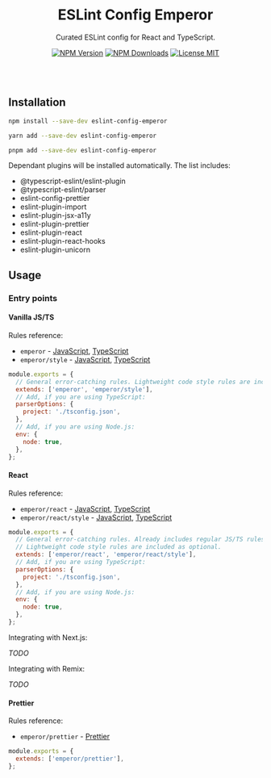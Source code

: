 <h1 align="center">ESLint Config Emperor</h1>

<p align="center">Curated ESLint config for React and TypeScript.</p>

<p align="center">
  <a href="https://www.npmjs.com/package/eslint-config-emperor"><img src="https://img.shields.io/npm/v/eslint-config-emperor.svg?style=flat" alt="NPM Version" /></a>
  <a href="https://www.npmjs.com/package/eslint-config-emperor"><img src="https://img.shields.io/npm/dm/eslint-config-emperor.svg?style=flat" alt="NPM Downloads" /></a>
  <a href="https://github.com/KubaJastrz/eslint-config-emperor/blob/main/LICENSE"><img src="https://img.shields.io/badge/license-MIT-success?style=flat" alt="License MIT" /></a>
</p>

<br />
<br />

## Installation

```sh
npm install --save-dev eslint-config-emperor
```

```sh
yarn add --save-dev eslint-config-emperor
```

```sh
pnpm add --save-dev eslint-config-emperor
```

Dependant plugins will be installed automatically. The list includes:

- @typescript-eslint/eslint-plugin
- @typescript-eslint/parser
- eslint-config-prettier
- eslint-plugin-import
- eslint-plugin-jsx-a11y
- eslint-plugin-prettier
- eslint-plugin-react
- eslint-plugin-react-hooks
- eslint-plugin-unicorn

## Usage

### Entry points

#### Vanilla JS/TS

Rules reference:

- `emperor` - [JavaScript](docs/base_js.md), [TypeScript](docs/base_ts.md)
- `emperor/style` - [JavaScript](docs/base-style_js.md), [TypeScript](docs/base-style_ts.md)

```js
module.exports = {
  // General error-catching rules. Lightweight code style rules are included as optional.
  extends: ['emperor', 'emperor/style'],
  // Add, if you are using TypeScript:
  parserOptions: {
    project: './tsconfig.json',
  },
  // Add, if you are using Node.js:
  env: {
    node: true,
  },
};
```

#### React

Rules reference:

- `emperor/react` - [JavaScript](docs/react_js.md), [TypeScript](docs/react_ts.md)
- `emperor/react/style` - [JavaScript](docs/react-style_js.md), [TypeScript](docs/react-style_ts.md)

```js
module.exports = {
  // General error-catching rules. Already includes regular JS/TS rules.
  // Lightweight code style rules are included as optional.
  extends: ['emperor/react', 'emperor/react/style'],
  // Add, if you are using TypeScript:
  parserOptions: {
    project: './tsconfig.json',
  },
  // Add, if you are using Node.js:
  env: {
    node: true,
  },
};
```

Integrating with Next.js:

_TODO_

Integrating with Remix:

_TODO_

#### Prettier

Rules reference:

- `emperor/prettier` - [Prettier](docs/prettier.md)

```js
module.exports = {
  extends: ['emperor/prettier'],
};
```

